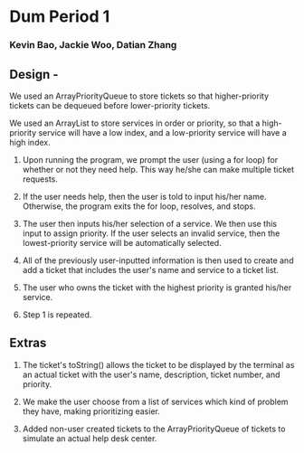 # Dum Period 1
### Kevin Bao, Jackie Woo, Datian Zhang

## Design -

We used an ArrayPriorityQueue to store tickets so that higher-priority tickets can be dequeued before lower-priority tickets.

We used an ArrayList to store services in order or priority, so that a high-priority service will have a low index, and a low-priority service will have a high index. 

1) Upon running the program, we prompt the user (using a for loop) for whether or not they need help. This way he/she can make multiple ticket requests.  

2) If the user needs help, then the user is told to input his/her name. Otherwise, the program exits the for loop, resolves, and stops. 

3) The user then inputs his/her selection of a service. We then use this input to assign priority. If the user selects an invalid service, then the lowest-priority service will be automatically selected.

4) All of the previously user-inputted information is then used to create and add a ticket that includes the user's name and service to a ticket list.

5) The user who owns the ticket with the highest priority is granted his/her service.

6) Step 1 is repeated.


## Extras
1) The ticket's toString() allows the ticket to be displayed by the terminal as an actual ticket with the user's name, description, ticket number, and priority.

2) We make the user choose from a list of services which kind of problem they have, making prioritizing easier.

3) Added non-user created tickets to the ArrayPriorityQueue of tickets to simulate an actual help desk center.
